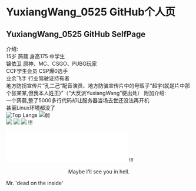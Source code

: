 # YuxiangWang_0525 GitHub个人页
## YuxiangWang_0525 GitHub SelfPage
介绍:  
15岁 蒟蒻 身高175 中学生  
锦依卫 原神、MC、CSGO、PUBG玩家  
CCF学生会员 CSP爆0选手  
业余飞手 行业驾驶证持有者  
地方防拐宣传片“孔二己”配音演员、地方防骗宣传片中的号贩子“超宇(就是片中那个张某某,但我本人姓王)”（“大反派YuxiangWang”梗出处）
附加介绍:  
一个蒟蒻,整了5000多行代码却让服务器当场去世还没法再开机  
甚至Linux环境都没了  
![Top Langs](https://github-readme-stats-one-bice.vercel.app/api/top-langs/?username=YuxiangWang0525&langs_count=10&layout=compact&role=OWNER,ORGANIZATION_MEMBER)
![弱](https://statcard.vercel.app/practice?id=268698)  
[![](https://img.shields.io/badge/%E6%B4%9B%E5%A4%A9%E4%BE%9D%E4%B8%BB%E9%A2%98%E7%9A%AE%E8%82%A4%E7%AB%99-%E8%B6%85%E7%BA%A7%E7%AE%A1%E7%90%86%E5%91%98(%E7%AB%99%E9%95%BF)-66CCFF)](https://luotianyi-theme-skin.top)
[![](https://img.shields.io/badge/Net--R--Studio-%E8%81%94%E5%90%88%E5%88%9B%E5%A7%8B%E4%BA%BA-%0953FF53)](http://net-r-studio.top)
[![](https://img.shields.io/badge/%E4%B8%AD%E6%96%87V%E5%AE%B6--%E5%9B%A2%E7%BB%93%E4%B9%8B%E5%A3%B0-%E5%AE%98%E6%96%B9%E6%8A%80%E6%9C%AF%E6%94%AF%E6%8C%81-%09lightgrey)](http://tuanjiezhisheng.top)
!!!
<iframe frameborder="no" border="0" marginwidth="0" marginheight="0" width=330 height=86 src="//music.163.com/outchain/player?type=2&id=1425784312&auto=1&height=66"></iframe>
!!!
<p align="center">Maybe I'll see you in hell. 
  
Mr. 'dead on the inside'</p>
